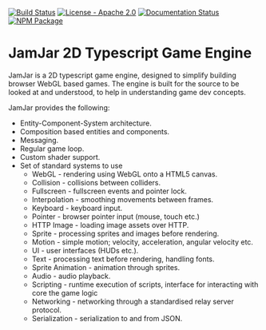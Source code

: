 [![Build
Status](https://github.com/jamjarlabs/jamjar/workflows/JamJar/badge.svg)](https://github.com/jamjarlabs/JamJar/actions)
[![License - Apache
2.0](https://img.shields.io/:license-apache-blue.svg)](https://www.apache.org/licenses/LICENSE-2.0.html)
[![Documentation
Status](https://readthedocs.org/projects/jamjar/badge/?version=latest)](https://jamjar.readthedocs.io/en/latest)
[![NPM
Package](https://img.shields.io/npm/v/jamjar)](https://www.npmjs.com/package/jamjar)

# JamJar 2D Typescript Game Engine

JamJar is a 2D typescript game engine, designed to simplify building browser
WebGL based games.
The engine is built for the source to be looked at and understood, to help in
understanding game dev concepts.

JamJar provides the following:

* Entity-Component-System architecture.
* Composition based entities and components.
* Messaging.
* Regular game loop.
* Custom shader support.
* Set of standard systems to use
  * WebGL - rendering using WebGL onto a HTML5 canvas.
  * Collision - collisions between colliders.
  * Fullscreen - fullscreen events and pointer lock.
  * Interpolation - smoothing movements between frames.
  * Keyboard - keyboard input.
  * Pointer - browser pointer input (mouse, touch etc.)
  * HTTP Image - loading image assets over HTTP.
  * Sprite - processing sprites and images before rendering.
  * Motion - simple motion; velocity, acceleration, angular velocity etc.
  * UI - user interfaces (HUDs etc.).
  * Text - processing text before rendering, handling fonts.
  * Sprite Animation - animation through sprites.
  * Audio - audio playback.
  * Scripting - runtime execution of scripts, interface for interacting with
  core the game logic
  * Networking - networking through a standardised relay server protocol.
  * Serialization - serialization to and from JSON.
